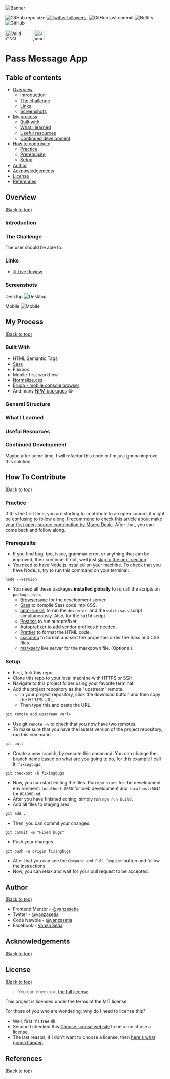 <!-- Banner -->
![Banner]()
<!-- ENDOF Banner-->

<!-- Badges -->
<p align="left">
  <img alt="GitHub repo size" src="https://img.shields.io/github/repo-size/vanzasetia/pass-message-app?style=for-the-badge&logo=github">
  <a href="https://twitter.com/vanzasetia" target="_blank"><img src="https://img.shields.io/twitter/follow/vanzasetia?logo=twitter&style=for-the-badge" alt="Twitter followers." /></a>
  <img alt="GitHub last commit" src="https://img.shields.io/github/last-commit/vanzasetia/pass-message-app?style=for-the-badge&logo=git">
  <img alt="Netlify" src="https://img.shields.io/netlify/bc13d1b2-3319-4ea4-a033-33bac48c0d0f?style=for-the-badge&logo=netlify">
  <img alt="GitHub" src="https://img.shields.io/github/license/vanzasetia/pass-message-app?color=green&style=for-the-badge&logo=github">
</p>
<!-- ENDOF Badges -->

<!-- CSS Validation Status -->
<p>
  <a href="http://jigsaw.w3.org/css-validator/check/referer">
    <img style="border:0;width:88px;height:31px"
        src="http://jigsaw.w3.org/css-validator/images/vcss-blue"
        alt="Valid CSS!" />
    </a>
  <a href="https://github.com/standard/semistandard">
    <img style="border:0;height:31px"
        src="https://raw.githubusercontent.com/standard/semistandard/master/badge.svg"
        alt="JavaScript Style Guide" />
    </a>
</p>
<!-- ENDOF CSS Validation Status -->

<!-- Title -->
# Pass Message App
<!-- Title -->

<!-- Table Of Contents -->
## Table of contents
- [Overview](#overview)
  - [Introduction](#introduction)
  - [The challenge](#the-challenge)
  - [Links](#links)
  - [Screenshots](#screenshots)
- [My process](#my-process)
  - [Built with](#built-with)
  - [What I learned](#what-i-learned)
  - [Useful resources](#useful-resources)
  - [Continued development](#continued-development)
- [How to contribute](#how-to-contribute)
  - [Practice](#practice)
  - [Prerequisite](#prerequisite)
  - [Setup](#setup)
- [Author](#author)
- [Acknowledgements](#acknowledgements)
- [License](#license)
- [References](#references)
<!-- ENDOF Table Of Contents -->

<!-- Overview -->
## Overview
[(Back to top)](#table-of-contents)

### Introduction


### The Challenge
The user should be able to:

### Links
- [🌐 Live Review](https://urlname.netlify.app/)

### Screenshots

Desktop
![Desktop](./screenshots/desktop.jpg)

Mobile
![Mobile](./screenshots/mobile.jpg)

<!-- ENDOF Overview -->

<!-- My Process -->
## My Process
[(Back to top)](#table-of-contents)

### Built With
- HTML Semantic Tags
- [Sass](https://sass-lang.com/)
- Flexbox
- Mobile-first workflow
- [Normalize.css](https://necolas.github.io/normalize.css/)
- [Eruda - mobile console browser](https://github.com/liriliri/eruda)
- And many [NPM packages](#prerequisite) 😂

### General Structure

### What I Learned

### Useful Resources

### Continued Development
Maybe after some time, I will refactor this code or I'm just gonna improve this solution.
<!-- ENDOF My Process -->

<!-- How To Contribute -->
## How To Contribute
[(Back to top)](#table-of-contents)

### Practice
If this the first time, you are starting to contribute to an open source, it might be confusing to follow along. I recommend to check this article about [make your first open-source contribution by Marco Denic](https://community.codenewbie.org/denicmarko/make-your-first-open-source-contribution-19k2). After that, you can come back and follow along.

### Prerequisite
- If you find bug, tpo, issue, grammar error, or anything that can be improved, then continue. If not, well just [skip to the next section](#author).
- You need to have [Node.js](https://nodejs.org/en/) installed on your machine. To check that you have Node.js, try to run this command on your terminal:
```shell
node --version
```
- You need all these packages **installed globally** to run all the scripts on `package.json`.
  - [Browsersync](https://browsersync.io/) for the development server.
  - [Sass](https://www.npmjs.com/package/sass) to compile Sass code into CSS.
  - [npm-run-all](https://www.npmjs.com/package/npm-run-all) to run the `devserver` and the `watch:sass` script simultaneously. Also, for the `build` script.
  - [Postcss](https://www.npmjs.com/package/postcss) to run autoprefixer.
  - [Autoprefixer](https://www.npmjs.com/package/autoprefixer) to add vendor prefixes if needed.
  - [Prettier](https://www.npmjs.com/package/prettier) to format the HTML code.
  - [csscomb](https://www.npmjs.com/package/csscomb) to format and sort the properties order the Sass and CSS files.
  - [markserv](https://www.npmjs.com/package/markserv) live server for the markdown file. (Optional).

### Setup
- First, fork this repo.
- Clone this repo to your local machine with HTTPS or SSH.
- Navigate to this project folder using your favorite terminal.
- Add the project repository as the "upstream" remote.
  - In your project repository, click the download button and then copy the HTTPS URL.
  - Then type this and paste the URL.
```shell
git remote add upstream <url>
```
  - Use git `remote -v` to check that you now have two remotes.
- To make sure that you have the lastest version of the project repository, run this command.
```shell
git pull 
```
- Create a new branch, by execute this command. You can change the branch name based on what are you going to do, for this example I call it, `fixingbugs`.
```shell
git checkout -b fixingbugs
```
- Now, you can start editing the files. Run `npm start` for the development environment. `localhost:8080` for web development and `localhost:8642` for `README.md`.
- After you have finished editing, simply run `npm run build`.
- Add all files to staging area.
```shell
git add .
```
- Then, you can commit your changes.
```shell
git commit -m "Fixed bugs"
```
- Push your changes.
```shell
git push -u origin fixingbugs
```
- After that you can see the `Compare and Pull Request` button and follow the instructions.
- Now, you can relax and wait for your pull request to be accepted.
<!-- ENDOF How To Contribute -->

<!-- Author -->
## Author
[(Back to top)](#table-of-contents)

- Frontend Mentor - [@vanzasetia](https://www.frontendmentor.io/profile/vanzasetia)
- Twitter - [@vanzasetia](https://www.twitter.com/vanzasetia)
- Code Newbie - [@vanzasetia](https://community.codenewbie.org/vanzasetia)
- Facebook - [Vanza Setia](https://www.facebook.com/profile.php?id=100071874075732)
<!-- ENDOF Author -->

<!-- Acknowledgements -->
## Acknowledgements
[(Back to top)](#table-of-contents)
<!-- END OF Acknowledgements -->

<!-- LICENSE -->
## License
[(Back to top)](#table-of-contents)

>You can check out [the full license](https://github.com/vanzasetia/reponame/blob/master/LICENSE)

This project is licensed under the terms of the MIT license.

For those of you who are wondering, why do I need to license this? 
- Well, first it's free 😁.
- Second I checked this [Choose license website](https://choosealicense.com/) to help me chose a license.
- The last reason, if I don't want to choose a license, then [here's what gonna happen](https://choosealicense.com/no-permission/).
<!-- ENDOF LICENSE -->

<!-- References -->
## References
[(Back to top)](#table-of-contents)
<!-- ENDOF References -->